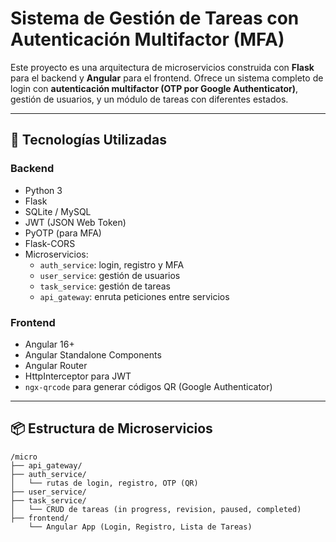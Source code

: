 # Sistema de Gestión de Tareas con Autenticación Multifactor (MFA)

Este proyecto es una arquitectura de microservicios construida con **Flask** para el backend y **Angular** para el frontend. Ofrece un sistema completo de login con **autenticación multifactor (OTP por Google Authenticator)**, gestión de usuarios, y un módulo de tareas con diferentes estados.

---

## 🧩 Tecnologías Utilizadas

### Backend
- Python 3
- Flask
- SQLite / MySQL
- JWT (JSON Web Token)
- PyOTP (para MFA)
- Flask-CORS
- Microservicios:
  - `auth_service`: login, registro y MFA
  - `user_service`: gestión de usuarios
  - `task_service`: gestión de tareas
  - `api_gateway`: enruta peticiones entre servicios

### Frontend
- Angular 16+
- Angular Standalone Components
- Angular Router
- HttpInterceptor para JWT
- `ngx-qrcode` para generar códigos QR (Google Authenticator)

---

## 📦 Estructura de Microservicios

```plaintext
/micro
├── api_gateway/
├── auth_service/
│   └── rutas de login, registro, OTP (QR)
├── user_service/
├── task_service/
│   └── CRUD de tareas (in progress, revision, paused, completed)
├── frontend/
    └── Angular App (Login, Registro, Lista de Tareas)
